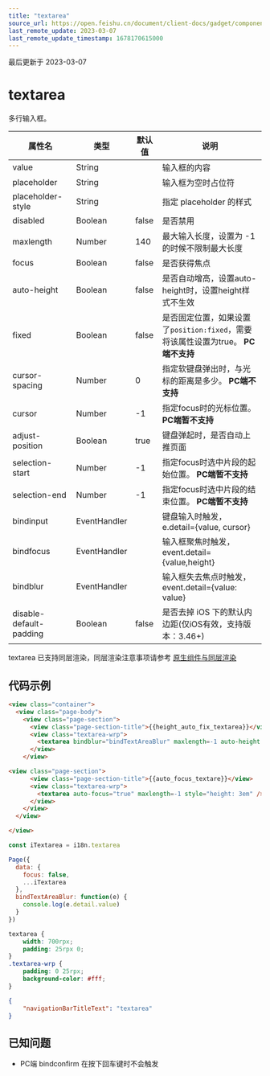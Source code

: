 ```yaml
---
title: "textarea"
source_url: https://open.feishu.cn/document/client-docs/gadget/component-component/basic-component/form/textarea
last_remote_update: 2023-03-07
last_remote_update_timestamp: 1678170615000
---
```

最后更新于 2023-03-07

# textarea

多行输入框。

|属性名|类型|默认值|说明|
|----|----|-----|---|
|value|String||输入框的内容|
|placeholder|String||输入框为空时占位符|
|placeholder-style|String||指定 placeholder 的样式|
|disabled|Boolean|false|是否禁用|
|maxlength|Number|140|最大输入长度，设置为 -1 的时候不限制最大长度|
|focus|Boolean|false|是否获得焦点|
|auto-height|Boolean|false|是否自动增高，设置auto-height时，设置height样式不生效|
|fixed|Boolean|false|是否固定位置，如果设置了`position:fixed`，需要将该属性设置为true。 **PC端不支持**|
|cursor-spacing|Number|0|指定软键盘弹出时，与光标的距离是多少。 **PC端不支持**|
|cursor|Number|-1|指定focus时的光标位置。 **PC端暂不支持**|
|adjust-position|Boolean|true|键盘弹起时，是否自动上推页面
|selection-start|Number|-1|指定focus时选中片段的起始位置。 **PC端暂不支持**|
|selection-end|Number|-1|指定focus时选中片段的结束位置。 **PC端暂不支持**|
|bindinput|EventHandler||键盘输入时触发，<br>e.detail={value, cursor}|
|bindfocus|EventHandler||输入框聚焦时触发，<br>event.detail={value,height}|
|bindblur|EventHandler||输入框失去焦点时触发，<br>event.detail={value: value}|
|disable-default-padding|Boolean|false|是否去掉 iOS 下的默认内边距(仅iOS有效，支持版本：3.46+)|
textarea 已支持同层渲染，同层渲染注意事项请参考 [原生组件与同层渲染](https://open.feishu.cn/document/uYjL24iN/uUTM5UjL1ETO14SNxkTN/native-component)

## 代码示例

```html
<view class="container">
  <view class="page-body">
    <view class="page-section">
      <view class="page-section-title">{{height_auto_fix_textarea}}</view>
      <view class="textarea-wrp">
        <textarea bindblur="bindTextAreaBlur" maxlength=-1 auto-height />
      </view>
    </view>

<view class="page-section">
      <view class="page-section-title">{{auto_focus_textare}}</view>
      <view class="textarea-wrp">
        <textarea auto-focus="true" maxlength=-1 style="height: 3em" />
      </view>
    </view>
  </view>

</view>
```

```js
const iTextarea = i18n.textarea

Page({
  data: {
    focus: false,
    ...iTextarea
  },
  bindTextAreaBlur: function(e) {
    console.log(e.detail.value)
  }
})
```

```css
textarea {
    width: 700rpx;
    padding: 25rpx 0;
}
.textarea-wrp {
    padding: 0 25rpx;
    background-color: #fff;
}
```

```json
{
    "navigationBarTitleText": "textarea"
}
```

## 已知问题
- PC端 bindconfirm 在按下回车键时不会触发
